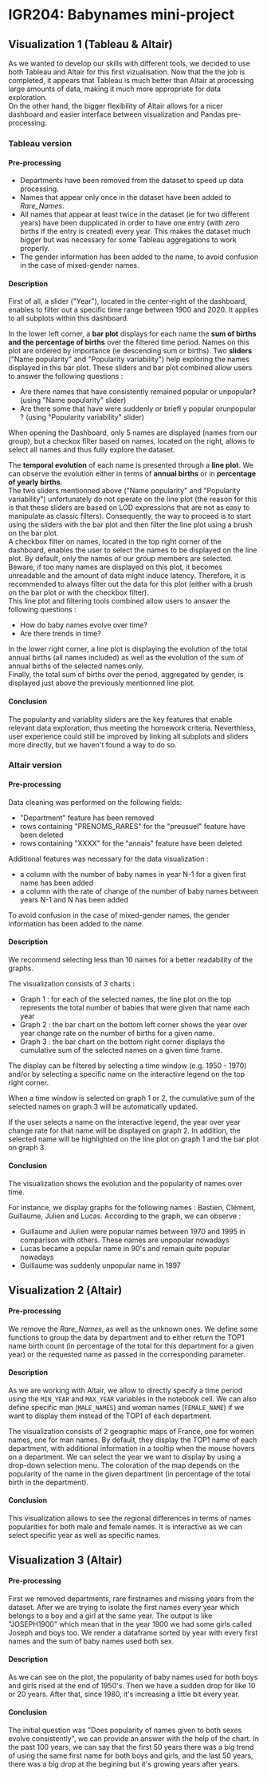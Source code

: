 # IGR204: Babynames mini-project

## Visualization 1 (Tableau & Altair)

As we wanted to develop our skills with different tools, we decided to use both Tableau and Altair for this first vizualisation. Now that the the job is completed, it appears that Tableau is much better than Altair at processing large amounts of data, making it much more appropriate for data exploration.  
On the other hand, the bigger flexibility of Altair allows for a nicer dashboard and easier interface between visualization and Pandas pre-processing.

### Tableau version
#### Pre-processing
 
- Departments have been removed from the dataset to speed up data processing.
- Names that appear only once in the dataset have been added to *Rare_Names*.
- All names that appear at least twice in the dataset (ie for two different years) have been dupplicated in order to have one entry (with zero births if the entry is created) every year. This makes the dataset much bigger but was necessary for some Tableau aggregations to work properly.
- The gender information has been added to the name, to avoid confusion in the case of mixed-gender names.

#### Description
First of all, a slider ("Year"), located in the center-right of the dashboard, enables to filter out a specific time range between 1900 and 2020. It applies to all subplots within this dashboard.

In the lower left corner, a **bar plot** displays for each name the **sum of births and the percentage of births** over the filtered time period. Names on this plot are ordered by importance (ie descending sum or births). Two **sliders** ("Name popularity" and "Popularity variability") help exploring the names displayed in this bar plot. These sliders and bar plot combined allow users to answer the following questions :
- Are there names that have consistently remained popular or unpopular?  (using "Name popularity" slider)
- Are there some that have were suddenly or briefl y popular orunpopular ? (using "Popularity variability" slider)

When opening the Dashboard, only 5 names are displayed (names from our group), but a checkox filter based on names, located on the right, allows to select all names and thus fully explore the dataset.

The **temporal evolution** of each name is presented through a **line plot**. We can observe the evolution either in terms of **annual births** or in **percentage of yearly births**.  
The two sliders mentionned above ("Name popularity" and "Popularity variability") unfortunately do not operate on the line plot (the reason for this is that these sliders are based on LOD expressions that are not as easy to manipulate as classic filters).  Consequently, the way to proceed is to start using the sliders with the bar plot and then filter the line plot using a brush on the bar plot.  
A checkbox filter on names, located in the top right corner of the dashboard, enables the user to select the names to be displayed on the line plot. By default, only the names of our group members are selected. Beware, if too many names are displayed on this plot, it becomes unreadable and the amount of data might induce latency. Therefore, it is recommended to always filter out the data for this plot (either with a brush on the bar plot or with the checkbox filter).  
This line plot and filtering tools combined allow users to answer the following questions :
- How do baby names evolve over time?
- Are there trends in time?

In the lower right corner, a line plot is displaying the evolution of the total annual births (all names included) as well as the evolution of the sum of annual births of the selected names only.  
Finally, the total sum of births over the period, aggregated by gender, is displayed just above the previously mentionned line plot.

#### Conclusion
The popularity and variablity sliders are the key features that enable relevant data exploration, thus meeting the homework criteria. Neverthless, user experience could still be improved by linking all subplots and sliders more directly, but we haven't found a way to do so.

### Altair version
#### Pre-processing
Data cleaning was performed on the following fields:
- "Department" feature has been removed
- rows containing "PRENOMS_RARES" for the "preusuel" feature have been deleted
- rows containing "XXXX" for the "annais" feature have been deleted

Additional features was necessary for the data visualization :
- a column with the number of baby names in year N-1 for a given first name has been added
- a column with the rate of change of the number of baby names between years N-1 and N has been added

To avoid confusion in the case of mixed-gender names, the gender information has been added to the name.

#### Description
We recommend selecting less than 10 names for a better readability of the graphs.

The visualization consists of 3 charts : 
- Graph 1 : for each of the selected names, the line plot on the top represents the total number of babies that were given that name each year
- Graph 2 : the bar chart on the bottom left corner shows the year over year change rate on the number of births for a given name. 
- Graph 3 : the bar chart on the bottom right corner displays the cumulative sum of the selected names on a given time frame.

The display can be filtered by selecting a time window (e.g. 1950 - 1970) and/or by selecting a specific name on the interactive legend on the top right corner. 

When a time window is selected on graph 1 or 2, the cumulative sum of the selected names on graph 3 will be automatically updated. 

If the user selects a name on the interactive legend, the year over year change rate for that name will be displayed on graph 2. In addition, the selected name will be highlighted on the line plot  on graph 1 and the bar plot on graph 3.


#### Conclusion

The visualization shows the evolution and the popularity of names over time.

For instance, we display graphs for the following names : Bastien, Clément, Guillaume, Julien and Lucas. 
According to the graph, we can observe :
- Guillaume and Julien were popular names between 1970 and 1995 in comparison with others. These names are unpopular nowadays
- Lucas became a popular name in 90's and remain quite popular nowadays
- Guillaume was suddenly unpopular name in 1997


## Visualization 2 (Altair)

#### Pre-processing
We remove the *Rare_Names*, as well as the unknown ones. We define some functions to group the data by department and to either return the TOP1 name birth count (in percentage of the total for this department for a given year) or the requested name as passed in the corresponding parameter.

#### Description

As we are working with Altair, we allow to directly specify a time period using the `MIN_YEAR` and `MAX_YEAR` variables in the notebook cell. We can also define specific man (`MALE_NAMES`) and woman names (`FEMALE_NAME`) if we want to display them instead of the TOP1 of each department.

The visualization consists of 2 geographic maps of France, one for women names, one for man names. By default, they display the TOP1 name of each department, with additional information in a tooltip when the mouse hovers on a department. We can select the year we want to display by using a drop-down selection menu. The coloration of the map depends on the popularity of the name in the given department (in percentage of the total birth in the department).

#### Conclusion
This visualization allows to see the regional differences in terms of names popularities for both male and female names. It is interactive as we can select specific year as well as specific names.



## Visualization 3 (Altair)

#### Pre-processing
 
First we removed departments, rare firstnames and missing years from the dataset. After we are trying to isolate the first names every year which belongs to a boy and a girl at the same year. The output is like "JOSEPH1900" which mean that in the year 1900 we had some girls called Joseph and boys too.
We render a dataframe sorted by year with every first names and the sum of baby names used both sex.

#### Description
As we can see on the plot, the popularity of baby names used for both boys and girls rised at the end of 1950's. Then we have a sudden drop for like 10 or 20 years.
After that, since 1980, it's increasing a little bit every year. 

#### Conclusion
The initial question was "Does popularity of names given to both sexes evolve consistently", we can provide an answer with the help of the chart. In the past 100 years, we can say that the first 50 years there was a big trend of using the same first name for both boys and girls, and the last 50 years, there was a big drop at the begining but it's growing years after years.
